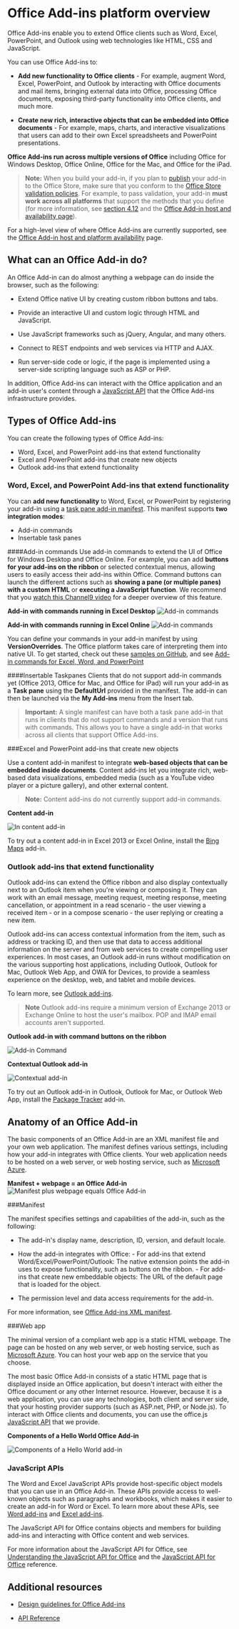 
# Office Add-ins platform overview

Office Add-ins enable you to extend Office clients such as Word, Excel, PowerPoint, and Outlook using web technologies like HTML, CSS and JavaScript. 

You can use Office Add-ins to: 


-  **Add new functionality to Office clients** - For example, augment Word, Excel, PowerPoint, and Outlook by interacting with Office documents and mail items, bringing external data into Office, processing Office documents, exposing third-party functionality into Office clients, and much more. 
    
-  **Create new rich, interactive objects that can be embedded into Office documents** - For example, maps, charts, and interactive visualizations that users can add to their own Excel spreadsheets and PowerPoint presentations.
    
**Office Add-ins run across multiple versions of Office** including Office for Windows Desktop, Office Online, Office for the Mac, and Office for the iPad.

>**Note:** When you build your add-in, if you plan to [publish](../publish/publish.md) your add-in to the Office Store, make sure that you conform to the [Office Store validation policies](https://msdn.microsoft.com/en-us/library/jj220035.aspx). For example, to pass validation, your add-in **must work across all platforms** that support the methods that you define (for more information, see [section 4.12](https://msdn.microsoft.com/en-us/library/jj220035.aspx#Anchor_3) and the [Office Add-in host and availability page](https://dev.office.com/add-in-availability)).


For a high-level view of where Office Add-ins are currently supported, see the [Office Add-in host and platform availability](http://dev.office.com/add-in-availability) page. 

## What can an Office Add-in do?

An Office Add-in can do almost anything a webpage can do inside the browser, such as the following:

- Extend Office native UI by creating custom ribbon buttons and tabs.

- Provide an interactive UI and custom logic through HTML and JavaScript.
    
- Use JavaScript frameworks such as jQuery, Angular, and many others.
    
- Connect to REST endpoints and web services via HTTP and AJAX.
    
- Run server-side code or logic, if the page is implemented using a server-side scripting language such as ASP or PHP.
    

In addition, Office Add-ins can interact with the Office application and an add-in user's content through a [JavaScript API](../../docs/develop/understanding-the-javascript-api-for-office.md) that the Office Add-ins infrastructure provides. 




## Types of Office Add-ins

You can create the following types of Office Add-ins:
 
- Word, Excel, and PowerPoint add-ins that extend functionality
- Excel and PowerPoint add-ins that create new objects
- Outlook add-ins that extend functionality

### Word, Excel, and PowerPoint Add-ins that extend functionality 
You can **add new functionality** to Word, Excel, or PowerPoint by registering your add-in using a [task pane add-in manifest](../design/add-in-commands.md). This manifest supports **two integration modes**:

- Add-in commands
- Insertable task panes

####Add-in commands
Use add-in commands to extend the UI of Office for Windows Desktop and Office Online. For example, you can add **buttons for your add-ins on the ribbon** or selected contextual menus, allowing users to easily access their add-ins within Office. Command buttons can launch the different actions such as **showing a pane (or multiple panes) with a custom HTML** or **executing a JavaScript function**. We recommend that you [watch this Channel9 video](https://channel9.msdn.com/events/Build/2016/P551) for a deeper overview of this feature.

**Add-in with commands running in Excel Desktop**
![Add-in commands](../../images/addincommands1.png)

**Add-in with commands running in Excel Online**
![Add-in commands](../../images/addincommands2.png)

You can define your commands in your add-in manifest by using **VersionOverrides**. The Office platform takes care of interpreting them into native UI. To get started, check out these [samples on GitHub](https://github.com/OfficeDev/Office-Add-in-Commands-Samples/), and see [Add-in commands for Excel, Word, and PowerPoint](../design/add-in-commands.md)

####Insertable Taskpanes
Clients that do not support add-in commands yet (Office 2013, Office for Mac, and Office for iPad) will run your add-in as a **Task pane** using the **DefaultUrl** provided in the manifest. The add-in can then be launched via the **My Add-ins** menu from the Insert tab. 

>**Important:** A single manifest can have both a task pane add-in that runs in clients that do not support commands and a version that runs with commands. This allows you to have a single add-in that works across all clients that support Office Add-ins.
 
###Excel and PowerPoint add-ins that create new objects 

Use a content add-in manifest to integrate **web-based objects that can be embedded inside documents**. Content add-ins let you integrate rich, web-based data visualizations, embedded media (such as a YouTube video player or a picture gallery), and other external content.

>**Note:** Content add-ins do not currently support add-in commands.

**Content add-in**

![In content add-in](../../images/DK2_AgaveOverview05.png)

To try out a content add-in in Excel 2013 or Excel Online, install the [Bing Maps](https://store.office.com/bing-maps-WA102957661.aspx?assetid=WA102957661) add-in.

### Outlook add-ins that extend functionality

Outlook add-ins can extend the Office ribbon and also display contextually next to an Outlook item when you're viewing or composing it. They can work with an email message, meeting request, meeting response, meeting cancellation, or appointment in a read scenario - the user viewing a received item - or in a compose scenario - the user replying or creating a new item. 

Outlook add-ins can access contextual information from the item, such as address or tracking ID, and then use that data to access additional information on the server and from web services to create compelling user experiences. In most cases, an Outlook add-in runs without modification on the various supporting host applications, including Outlook, Outlook for Mac, Outlook Web App, and OWA for Devices, to provide a seamless experience on the desktop, web, and tablet and mobile devices.

To learn more, see [Outlook add-ins](../outlook/outlook-add-ins.md).

 >**Note**  Outlook add-ins require a minimum version of Exchange 2013 or Exchange Online to host the user's mailbox. POP and IMAP email accounts aren't supported.

**Outlook add-in with command buttons on the ribbon**

![Add-in Command](../../images/41e46a9c-19ec-4ccc-98e6-a227283623d1.png)

**Contextual Outlook add-in**

![Contextual add-in](../../images/DK2_AgaveOverview06.png)

To try out an Outlook add-in in Outlook, Outlook for Mac, or Outlook Web App, install the [Package Tracker](https://store.office.com/package-tracker-WA104162083.aspx?assetid=WA104162083) add-in.

## Anatomy of an Office Add-in


The basic components of an Office Add-in are an XML manifest file and your own web application. The manifest defines various settings, including how your add-in integrates with Office clients. Your web application needs to be hosted on a web server, or web hosting service, such as [Microsoft Azure](../publish/host-an-office-add-in-on-microsoft-azure.md).


**Manifest + webpage = an Office Add-in**
![Manifest plus webpage equals Office Add-in](../../images/DK2_AgaveOverview01.png)

###Manifest


The manifest specifies settings and capabilities of the add-in, such as the following:
    
- The add-in's display name, description, ID, version, and default locale.
    
- How the add-in integrates with Office: 
      - For add-ins that extend Word/Excel/PowerPoint/Outlook: The native extension points the add-in uses to expose functionality, such as buttons on the ribbon. 
      - For add-ins that create new embeddable objects: The URL of the default page that is loaded for the object.
       
    
- The permission level and data access requirements for the add-in.
    
For more information, see [Office Add-ins XML manifest](../../docs/overview/add-in-manifests.md).


###Web app

The minimal version of a compliant web app is a static HTML webpage. The page can be hosted on any web server, or web hosting service, such as [Microsoft Azure](../publish/host-an-office-add-in-on-microsoft-azure.md). You can host your web app on the service that you choose.  

The most basic Office Add-in consists of a static HTML page that is displayed inside an Office application, but doesn't interact with either the Office document or any other Internet resource. However, because it is a web application, you can use any technologies, both client and server side, that your hosting provider supports (such as ASP.net, PHP, or Node.js). To interact with Office clients and documents, you can use the office.js [JavaScript API](../../docs/develop/understanding-the-javascript-api-for-office.md) that we provide. 


**Components of a Hello World Office Add-in**

![Components of a Hello World add-in](../../images/DK2_AgaveOverview07.png)

### JavaScript APIs

The Word and Excel JavaScript APIs provide host-specific object models that you can use in an Office Add-in. These APIs provide access to well-known objects such as paragraphs and workbooks, which makes it easier to create an add-in for Word or Excel. To learn more about these APIs, see [Word add-ins](../word/word-add-ins-programming-overview.md) and [Excel add-ins](../excel/excel-add-ins-javascript-programming-overview.md).

The JavaScript API for Office contains objects and members for building add-ins and interacting with Office content and web services.

For more information about the JavaScript API for Office, see [Understanding the JavaScript API for Office](../../docs/develop/understanding-the-javascript-api-for-office.md) and the [JavaScript API for Office](../../reference/javascript-api-for-office.md) reference.
    
## Additional resources

- [Design guidelines for Office Add-ins](../../docs/design/add-in-design.md)
    
- [API Reference](../../docs/develop/understanding-the-javascript-api-for-office.md)
    
